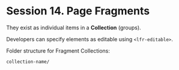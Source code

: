 # Session 14. Page Fragments

They exist as individual items in a **Collection** (groups).

Developers can specify elements as editable using `<lfr-editable>`.

Folder structure for Fragment Collections:

```
collection-name/
```


